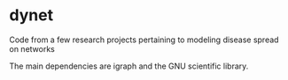 # dynet
Code from a few research projects pertaining to modeling disease spread on networks

The main dependencies are igraph and the GNU scientific library. 
